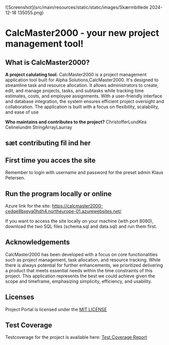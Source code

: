 ![Screenshot](src/main/resources/static/static/images/Skærmbillede 2024-12-18 135055.png)

# CalcMaster2000 - your new project management tool!


## What is CalcMaster2000?
**A project calulating tool.**
CalcMaster2000 is a project management application tool built for Alpha Solutions,CalcMaster2000. It's designed to streamline task and resource allocation. It allows administrators to create, edit, and manage projects, tasks, and subtasks while tracking time estimates, costs, and employee assignments. With a user-friendly interface and database integration, the system ensures efficient project oversight and collaboration. The application is built with a focus on flexibility, scalability, and ease of use

**Who maintains and contributes to the project?** 
ChristofferLundKea
Celinelundm
StringArrayLaurray

## sæt contributing fil ind her

## First time you acces the site
Remember to login with username and password for the preset admin Klaus Petersen.

## Run the program locally or online
Azure link for the site: https://calcmaster2000-cedqe8bxeya0hdh4.northeurope-01.azurewebsites.net/
<div>
If you want to access the site locally on your machine (with port 8080), download the two SQL files (schema.sql and data.sql) and run them first. 

## Acknowledgements
CalcMaster2000 has been developed with a focus on core functionalities such as project management, task allocation, and resource tracking. While there is always potential for further enhancements, we prioritized delivering a product that meets essential needs within the time constraints of this project. This application represents the best we could achieve given the scope and timeframe, emphasizing simplicity, efficiency, and usability.

## Licenses
Project Portal is licensed under the [MIT LICENSE](https://github.com/ChristofferLundKEA/CalcMaster2000/blob/master/LICENSE)

## Test Coverage
Testcoverage for the project is available here: 
[Test Coverage Report](https://christofferlundkea.github.io/CalcMaster2000/test-coverage-report/)
